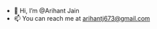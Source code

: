 - 👋 Hi, I’m @Arihant Jain
- 📫 You can reach me at arihantj673@gmail.com

<!---
AJ31032003/AJ31032003 is a ✨ special ✨ repository because its `README.md` (this file) appears on your GitHub profile.
You can click the Preview link to take a look at your changes.
--->
